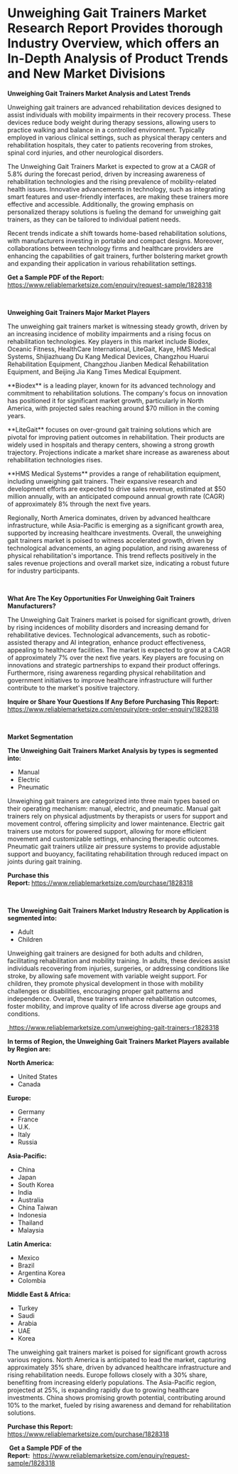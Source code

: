 <p><h1>Unweighing Gait Trainers Market Research Report Provides thorough Industry Overview, which offers an In-Depth Analysis of Product Trends and New Market Divisions</h1></p><p><strong>Unweighing Gait Trainers Market Analysis and Latest Trends</strong></p>
<p><p>Unweighing gait trainers are advanced rehabilitation devices designed to assist individuals with mobility impairments in their recovery process. These devices reduce body weight during therapy sessions, allowing users to practice walking and balance in a controlled environment. Typically employed in various clinical settings, such as physical therapy centers and rehabilitation hospitals, they cater to patients recovering from strokes, spinal cord injuries, and other neurological disorders.</p><p>The Unweighing Gait Trainers Market is expected to grow at a CAGR of 5.8% during the forecast period, driven by increasing awareness of rehabilitation technologies and the rising prevalence of mobility-related health issues. Innovative advancements in technology, such as integrating smart features and user-friendly interfaces, are making these trainers more effective and accessible. Additionally, the growing emphasis on personalized therapy solutions is fueling the demand for unweighing gait trainers, as they can be tailored to individual patient needs.</p><p>Recent trends indicate a shift towards home-based rehabilitation solutions, with manufacturers investing in portable and compact designs. Moreover, collaborations between technology firms and healthcare providers are enhancing the capabilities of gait trainers, further bolstering market growth and expanding their application in various rehabilitation settings.</p></p>
<p><strong>Get a Sample PDF of the Report:&nbsp;</strong> <a href="https://www.reliablemarketsize.com/enquiry/request-sample/1828318?utm_campaign=3226&utm_medium=2&utm_source=Github&utm_content=ia&utm_term=14042025&utm_id=unweighing-gait-trainers">https://www.reliablemarketsize.com/enquiry/request-sample/1828318</a></p>
<p>&nbsp;</p>
<p><strong>Unweighing Gait Trainers Major Market Players</strong></p>
<p><p>The unweighing gait trainers market is witnessing steady growth, driven by an increasing incidence of mobility impairments and a rising focus on rehabilitation technologies. Key players in this market include Biodex, Oceanic Fitness, HealthCare International, LiteGait, Kaye, HMS Medical Systems, Shijiazhuang Du Kang Medical Devices, Changzhou Huarui Rehabilitation Equipment, Changzhou Jianben Medical Rehabilitation Equipment, and Beijing Jia Kang Times Medical Equipment.</p><p>**Biodex** is a leading player, known for its advanced technology and commitment to rehabilitation solutions. The company's focus on innovation has positioned it for significant market growth, particularly in North America, with projected sales reaching around $70 million in the coming years. </p><p>**LiteGait** focuses on over-ground gait training solutions which are pivotal for improving patient outcomes in rehabilitation. Their products are widely used in hospitals and therapy centers, showing a strong growth trajectory. Projections indicate a market share increase as awareness about rehabilitation technologies rises.</p><p>**HMS Medical Systems** provides a range of rehabilitation equipment, including unweighing gait trainers. Their expansive research and development efforts are expected to drive sales revenue, estimated at $50 million annually, with an anticipated compound annual growth rate (CAGR) of approximately 8% through the next five years.</p><p>Regionally, North America dominates, driven by advanced healthcare infrastructure, while Asia-Pacific is emerging as a significant growth area, supported by increasing healthcare investments. Overall, the unweighing gait trainers market is poised to witness accelerated growth, driven by technological advancements, an aging population, and rising awareness of physical rehabilitation's importance. This trend reflects positively in the sales revenue projections and overall market size, indicating a robust future for industry participants.</p></p>
<p>&nbsp;</p>
<p><strong>What Are The Key Opportunities For Unweighing Gait Trainers Manufacturers?</strong></p>
<p><p>The Unweighing Gait Trainers market is poised for significant growth, driven by rising incidences of mobility disorders and increasing demand for rehabilitative devices. Technological advancements, such as robotic-assisted therapy and AI integration, enhance product effectiveness, appealing to healthcare facilities. The market is expected to grow at a CAGR of approximately 7% over the next five years. Key players are focusing on innovations and strategic partnerships to expand their product offerings. Furthermore, rising awareness regarding physical rehabilitation and government initiatives to improve healthcare infrastructure will further contribute to the market's positive trajectory.</p></p>
<p><strong>Inquire or Share Your Questions If Any Before Purchasing This Report:</strong> <a href="https://www.reliablemarketsize.com/enquiry/pre-order-enquiry/1828318?utm_campaign=3226&utm_medium=2&utm_source=Github&utm_content=ia&utm_term=14042025&utm_id=unweighing-gait-trainers">https://www.reliablemarketsize.com/enquiry/pre-order-enquiry/1828318</a></p>
<p>&nbsp;</p>
<p><strong>Market Segmentation</strong></p>
<p><strong>The Unweighing Gait Trainers Market Analysis by types is segmented into:</strong></p>
<p><ul><li>Manual</li><li>Electric</li><li>Pneumatic</li></ul></p>
<p><p>Unweighing gait trainers are categorized into three main types based on their operating mechanism: manual, electric, and pneumatic. Manual gait trainers rely on physical adjustments by therapists or users for support and movement control, offering simplicity and lower maintenance. Electric gait trainers use motors for powered support, allowing for more efficient movement and customizable settings, enhancing therapeutic outcomes. Pneumatic gait trainers utilize air pressure systems to provide adjustable support and buoyancy, facilitating rehabilitation through reduced impact on joints during gait training.</p></p>
<p><strong>Purchase this Report:&nbsp;</strong><a href="https://www.reliablemarketsize.com/purchase/1828318?utm_campaign=3226&utm_medium=2&utm_source=Github&utm_content=ia&utm_term=14042025&utm_id=unweighing-gait-trainers">https://www.reliablemarketsize.com/purchase/1828318</a></p>
<p>&nbsp;</p>
<p><strong>The Unweighing Gait Trainers Market Industry Research by Application is segmented into:</strong></p>
<p><ul><li>Adult</li><li>Children</li></ul></p>
<p><p>Unweighing gait trainers are designed for both adults and children, facilitating rehabilitation and mobility training. In adults, these devices assist individuals recovering from injuries, surgeries, or addressing conditions like stroke, by allowing safe movement with variable weight support. For children, they promote physical development in those with mobility challenges or disabilities, encouraging proper gait patterns and independence. Overall, these trainers enhance rehabilitation outcomes, foster mobility, and improve quality of life across diverse age groups and conditions.</p></p>
<p><a href="https://www.reliablemarketsize.com/unweighing-gait-trainers-r1828318?utm_campaign=3226&utm_medium=2&utm_source=Github&utm_content=ia&utm_term=14042025&utm_id=unweighing-gait-trainers">&nbsp;https://www.reliablemarketsize.com/unweighing-gait-trainers-r1828318</a></p>
<p><strong>In terms of Region, the Unweighing Gait Trainers Market Players available by Region are:</strong></p>
<p>
    <p> <strong> North America: </strong>
        <ul>
            <li>United States</li>
            <li>Canada</li>
        </ul>
        </p> 
    <p> <strong> Europe: </strong>
        <ul>
            <li>Germany</li>
            <li>France</li>
            <li>U.K.</li>
            <li>Italy</li>
            <li>Russia</li>
        </ul>
        </p> 
    <p> <strong> Asia-Pacific: </strong>
        <ul>
            <li>China</li>
            <li>Japan</li>
            <li>South Korea</li>
            <li>India</li>
            <li>Australia</li>
            <li>China Taiwan</li>
            <li>Indonesia</li>
            <li>Thailand</li>
            <li>Malaysia</li>
        </ul>
        </p> 
    <p> <strong> Latin America: </strong>
        <ul>
            <li>Mexico</li>
            <li>Brazil</li>
            <li>Argentina Korea</li>
            <li>Colombia</li>
        </ul>
        </p> 
    <p> <strong> Middle East & Africa: </strong>
        <ul>
            <li>Turkey</li>
            <li>Saudi</li>
            <li>Arabia</li>
            <li>UAE</li>
            <li>Korea</li>
        </ul>
    </p>
    </p>
<p><p>The unweighing gait trainers market is poised for significant growth across various regions. North America is anticipated to lead the market, capturing approximately 35% share, driven by advanced healthcare infrastructure and rising rehabilitation needs. Europe follows closely with a 30% share, benefiting from increasing elderly populations. The Asia-Pacific region, projected at 25%, is expanding rapidly due to growing healthcare investments. China shows promising growth potential, contributing around 10% to the market, fueled by rising awareness and demand for rehabilitation solutions.</p></p>
<p><strong>Purchase this Report: </strong><a href="https://www.reliablemarketsize.com/purchase/1828318?utm_campaign=3226&utm_medium=2&utm_source=Github&utm_content=ia&utm_term=14042025&utm_id=unweighing-gait-trainers">https://www.reliablemarketsize.com/purchase/1828318</a></p>
<p>&nbsp;<strong>Get a Sample PDF of the Report:&nbsp;&nbsp;</strong><a href="https://www.reliablemarketsize.com/enquiry/request-sample/1828318?utm_campaign=3226&utm_medium=2&utm_source=Github&utm_content=ia&utm_term=14042025&utm_id=unweighing-gait-trainers">https://www.reliablemarketsize.com/enquiry/request-sample/1828318</a></p>
<p><strong></strong></p>
<p><p></p><p></p><p></p></p>